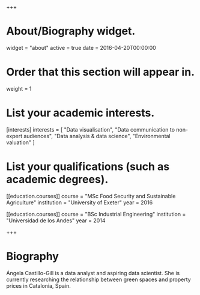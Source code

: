 +++
# About/Biography widget.
widget = "about"
active = true
date = 2016-04-20T00:00:00

# Order that this section will appear in.
weight = 1

# List your academic interests.
[interests]
  interests = [
    "Data visualisation",
    "Data communication to non-expert audiences",
    "Data analysis & data science",
    "Environmental valuation"
  ]

# List your qualifications (such as academic degrees).

[[education.courses]]
  course = "MSc Food Security and Sustainable Agriculture"
  institution = "University of Exeter"
  year = 2016

[[education.courses]]
  course = "BSc Industrial Engineering"
  institution = "Universidad de los Andes"
  year = 2014
 
+++

# Biography

Ángela Castillo-Gill is a data analyst and aspiring data scientist. She is currently researching the relationship between green spaces and property prices in Catalonia, Spain.
